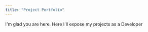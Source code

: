 ```yaml
---
title: "Project Portfolio"
---
```


I'm glad you are here. Here I'll expose my projects as a Developer
